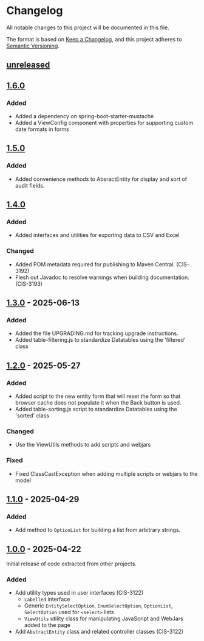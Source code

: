 # Changelog

All notable changes to this project will be documented in this file.

The format is based on [Keep a Changelog](https://keepachangelog.com/en/1.0.0/),
and this project adheres to [Semantic Versioning](https://semver.org/spec/v2.0.0.html).

## [unreleased]

## [1.6.0]

### Added

- Added a dependency on spring-boot-starter-mustache
- Added a ViewConfig component with properties for supporting custom date formats in forms

## [1.5.0]

### Added

- Added convenience methods to AbsractEntity for display and sort of audit fields.

## [1.4.0]

### Added

- Added interfaces and utilities for exporting data to CSV and Excel

### Changed

- Added POM metadata required for publishing to Maven Central. (CIS-3192)
- Flesh out Javadoc to resolve warnings when building documentation. (CIS-3193)

## [1.3.0] - 2025-06-13

### Added

- Added the file UPGRADING.md for tracking upgrade instructions.
- Added table-filtering.js to standardize Datatables using the 'filtered' class

## [1.2.0] - 2025-05-27

### Added

- Added script to the new entity form that will reset the form so that browser cache does not populate it when the Back button is used.
- Added table-sorting.js script to standardize Datatables using the 'sorted' class

### Changed

- Use the ViewUtils methods to add scripts and webjars

### Fixed

- Fixed ClassCastException when adding multiple scripts or webjars to the model

## [1.1.0] - 2025-04-29

### Added

- Add method to `OptionList` for building a list from arbitrary strings.

## [1.0.0] - 2025-04-22

Initial release of code extracted from other projects.

### Added

- Add utility types used in user interfaces (CIS-3122)
  - `Labelled` interface
  - Generic `EntitySelectOption`, `EnumSelectOption`, `OptionList`, `SelectOption` used for `<select>` lists
  - `ViewUtils` utility class for manipulating JavaScript and WebJars added to the page
- Add `AbstractEntity` class and related controller classes (CIS-3122)

[unreleased]: https://source.ohsu.edu/OCTRI-Apps/common-lib/compare/v1.6.0...HEAD
[1.6.0]: https://source.ohsu.edu/OCTRI-Apps/common-lib/releases/tag/v1.6.0
[1.5.0]: https://source.ohsu.edu/OCTRI-Apps/common-lib/releases/tag/v1.5.0
[1.4.0]: https://source.ohsu.edu/OCTRI-Apps/common-lib/releases/tag/v1.4.0
[1.3.0]: https://source.ohsu.edu/OCTRI-Apps/common-lib/releases/tag/v1.3.0
[1.2.0]: https://source.ohsu.edu/OCTRI-Apps/common-lib/releases/tag/v1.2.0
[1.1.0]: https://source.ohsu.edu/OCTRI-Apps/common-lib/releases/tag/v1.1.0
[1.0.0]: https://source.ohsu.edu/OCTRI-Apps/common-lib/releases/tag/v1.0.0
